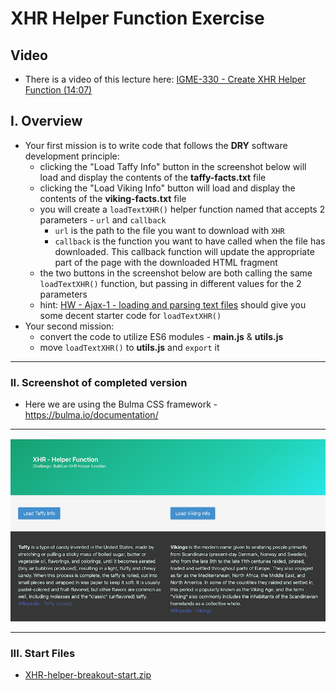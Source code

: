 # XHR Helper Function Exercise

## Video
- There is a video of this lecture here: [IGME-330 - Create XHR Helper Function (14:07)](https://rit.hosted.panopto.com/Panopto/Pages/Viewer.aspx?id=ecbf4388-569e-4bfc-ace6-af0300cc0d9c)

## I. Overview

- Your first mission is to write code that follows the **DRY** software development principle:
  - clicking the "Load Taffy Info" button in the screenshot below will load and display the contents of the **taffy-facts.txt** file
  - clicking the "Load Viking Info" button will load and display the contents of the **viking-facts.txt** file
  - you will create a `loadTextXHR()` helper function named that accepts 2 parameters - `url` and `callback`
    - `url` is the path to the file you want to download with `XHR`
    - `callback` is the function you want to have called when the file has downloaded. This callback function will update the appropriate part of the page with the downloaded HTML fragment
  - the two buttons in the screenshot below are both calling the same `loadTextXHR()` function, but passing in different values for the 2 parameters
  - hint: [HW - Ajax-1 - loading and parsing text files](HW-ajax-1.md) should give you some decent starter code for `loadTextXHR()`
- Your second mission:
  - convert the code to utilize ES6 modules - **main.js** & **utils.js**
  - move `loadTextXHR()` to **utils.js** and `export` it

<hr>

### II. Screenshot of completed version

- Here we are using the Bulma CSS framework - https://bulma.io/documentation/

<hr>

![screenshot](_images/HW-xhr-helper-function.png)

<hr>

### III. Start Files

- [XHR-helper-breakout-start.zip](_files/XHR-helper-breakout-start.zip)

